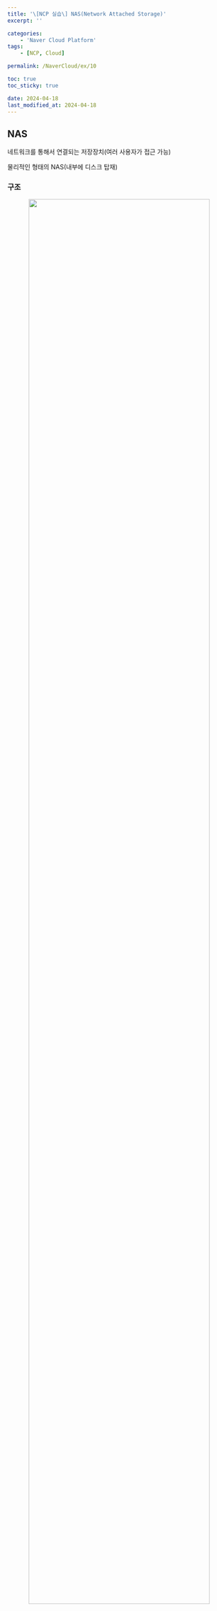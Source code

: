 ```yaml
---
title: '\[NCP 실습\] NAS(Network Attached Storage)'
excerpt: ''

categories:
    - 'Naver Cloud Platform'
tags:
    - [NCP, Cloud]

permalink: /NaverCloud/ex/10

toc: true
toc_sticky: true

date: 2024-04-18
last_modified_at: 2024-04-18
---
```


## NAS

네트워크를 통해서 연결되는 저장장치(여러 사용자가 접근 가능)

물리적인 형태의 NAS(내부에 디스크 탑재)

### 구조

<p align = "center">
    <img src="/assets/images/NCP/ex10-1.png" width="90%">
</p>

파일 송수신 및 저장에 특화된 컴퓨터(서버)

### NAS 연결

<p align = "center">
    <img src="/assets/images/NCP/ex10-2.png" width="90%">
</p>

내부 네트워크 / 인터넷을 통한 NAS 공유 가능

### NAS 제공 프로토콜

<p align = "center">
    <img src="/assets/images/NCP/ex10-3.png" width="90%">
</p>

NFS(Network File System): 리눅스 클라이언트를 위한 시스템
CIFS(Common Internet File System): 윈도우 클라이언트를 위한 시스템

이름은 파일 시스템이지만 실제로는 네트워크 프로토콜 형태이다.
각각의 프로토콜을 제공하는 소프트웨어가 NAS에 탑재(nfs-kernel-server, samba 등)

### 보통 NAS 사용 방법

웹 어플리케이션을 통한 파일 업다운
OS의 네트워크 드라이브 연결 => Attached이라는 의미와 연결

### NCP의 NAS

-   NCP 내의 여러 개 서버와 공유 가능
    -   리전에 대한 의존성 - 같은 리전에서 생성된 서버에만 연결 가능
-   볼륨당 500GB~ 10TB 생성 가능
    -   온라인 상태에서 볼륨 축소/확장 가능
    -   용량이 커질수록 고성능 제공
-   스냅샷 기능 제공
    -   NAS 볼륨 공간 내에서 일정 부분 할당

## NAS 볼륨 생성

service -> storage -> NAS 선택

<p align = "center">
    <img src="/assets/images/NCP/ex10-4.png" width="90%">
</p>

NAS 생성 선택

<p align = "center">
    <img src="/assets/images/NCP/ex10-5.png" width="90%">
</p>
파라미터 입력

-   Zone 선택
-   NAS 볼륨 이름
-   볼륨 용량 설정
-   프로토콜 설정: NFS - 우분투, CIFS - 윈도우
-   볼륨 암호화
-   볼륨 반납 보호

<p align = "center">
    <img src="/assets/images/NCP/ex10-6.png" width="90%">
</p>

NAS의 접근 제어 설정 ACL 설정 -> NFS 볼륨에 대한 접근 제어 설정(Read/Write 가능)

<p align = "center">
    <img src="/assets/images/NCP/ex10-7.png" width="90%">
</p>
NAS 생성한다면 다음과 같이 마운트 정보를 확인할 수 있다.

### NAS 볼륨 연결

서버에 ssh 접속 후 볼륨 마운트 시도

우분투에서 NFS 볼륨 연결을 위한 패키지 설정

```bash
$ apt-get install -y nfs-common
```

설치가 완료되었으면 마운트 실행
리눅스 서버는 NAS를 NFS로 마운트

```bash

# 마운트 포인트 생성
$ mkdir -p /mnt/nfs

# mount.nfs [NFS 볼륨 마운트 정보] /mnt/nfs -> 생성된 NFS 볼륨을 마운트
$ mount.nfs 100.100.10.10:/n3051960_nfsdisk /mnt/nfs
```

성공적으로 마운트되었다면 다음과 같이 나타난다.

<p align = "center">
    <img src="/assets/images/NCP/ex10-8.png" width="90%">
</p>

## NAS 볼륨 크기 조정

> NAS 볼륨 조정 특징
>
> -   크기 축소 가능 ex) 600GB -> 500GB
> -   서버를 중지하지 않고 연결된 상태에서 라이브로 크기 변경 가능

NAS 볼륨 선택 -> 볼륨 설정 -> 용량 변경

<p align = "center">
    <img src="/assets/images/NCP/ex10-9.png" width="90%">
</p>

볼륨 크기 지정

<p align = "center">
    <img src="/assets/images/NCP/ex10-10.png" width="90%">
</p>

변경된 용량 확인하기

<p align = "center">
    <img src="/assets/images/NCP/ex10-11.png" width="90%">
</p>

## Snapshot

### Snapshot 공간 설정

> 스냅샷의 경우 NAS 용량 일부를 스냅샷을 저장하는데 사용한다. 얼마만큼의 비율을 저장할지는 사용자가 설정한다.

NAS 볼륨 선택 -> 볼륨 설정 -> 스냅샷 설정

<p align = "center">
    <img src="/assets/images/NCP/ex10-12.png" width="90%">
</p>

스냅샷 설정을 확인

<p align = "center">
    <img src="/assets/images/NCP/ex10-13.png" width="90%">
</p>

### 스냅 샷 테스트 준비 단계

Snapshot 백업 결과를 확인하기 위해서 간단한 text 파일 2개를 작성

<p align = "center">
    <img src="/assets/images/NCP/ex10-14.png" width="90%">
</p>

### NAS 스냅샷 생성하기

Services -> NAS -> Snapshot 선택 -> 스냅샷 즉시 생성 클릭

<p align = "center">
    <img src="/assets/images/NCP/ex10-15.png" width="90%">
</p>

앞선 준비 단계가 적용된 스냅샷 생성 후 목록 확인

<p align = "center">
    <img src="/assets/images/NCP/ex10-16.png" width="90%">
</p>

### 스냅 샷을 이용한 복구

복구 테스트를 위해 변화를 주는 준비 단계 작업

-> 준비 단계에서 생성한 텍스트 파일 모두 삭제(NAS 볼륨의 내용을 변경)

<p align = "center">
    <img src="/assets/images/NCP/ex10-17.png" width="90%">
</p>

앞서 생성한 스냅샷에서 복구 클릭

<p align = "center">
    <img src="/assets/images/NCP/ex10-18.png" width="90%">
</p>

복구가 된 후 다시 삭제된 파일이 스냅샷 복구를 통해 다시 나타남을 확인할 수 있음

<p align = "center">
    <img src="/assets/images/NCP/ex10-19.png" width="90%">
</p>

### 스냅샷 생성2

/mnt/nfs에 파일을 추가로 생성하고 변경

<p align = "center">
    <img src="/assets/images/NCP/ex10-20.png" width="90%">
</p>

NAS 볼륨을 선택하고 스냅샷 즉시 생성 버튼 클릭하여 새로운 스냅샷 생성

<p align = "center">
    <img src="/assets/images/NCP/ex10-21.png" width="90%">
</p>

새로운 스냅샷 확인

<p align = "center">
    <img src="/assets/images/NCP/ex10-22.png" width="90%">
</p>

스냅샷 복구 검증을 위하여 텍스트 파일 모두 삭제

<p align = "center">
    <img src="/assets/images/NCP/ex10-23.png" width="90%">
</p>

새로 추가된 스냅샷에서 복구 클릭하여 스냅샷을 통한 복구 확인

<p align = "center">
    <img src="/assets/images/NCP/ex10-24.png" width="90%">
</p>

### 확인 과제

> 가장 최근의 스냅샷이 아닌 이전의 것으로 복구한다면 어떻게 될까?

NAS 볼륨, 스냅샷 목록 상의 변화

-   현재 NAS 상태

<p align = "center">
    <img src="/assets/images/NCP/ex10-24.png" width="90%">
</p>

<p align = "center">
    <img src="/assets/images/NCP/ex10-25.png" width="90%">
</p>

-   Snapshot 복구 결과

<p align = "center">
    <img src="/assets/images/NCP/ex10-26.png" width="90%">
</p>

<p align = "center">
    <img src="/assets/images/NCP/ex10-27.png" width="90%">
</p>

> 스냅샷 파일이 하나가 됨
>
> > 복구를 하면서 snapshot 내용도 복구됨과 동시에 기존의 snapshot이 사라지는 현상이 발생
> > 복구 과정에서 사용한 snapshot 정보가 `이후 생성된 snapshot 복제 내용이 포함되지 않아서` 복구 과정에서 삭제되는 현상
